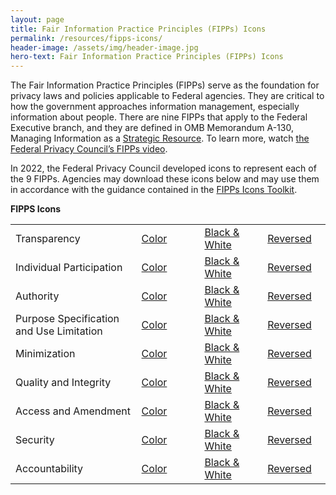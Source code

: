 ```yaml
---
layout: page
title: Fair Information Practice Principles (FIPPs) Icons
permalink: /resources/fipps-icons/
header-image: /assets/img/header-image.jpg
hero-text: Fair Information Practice Principles (FIPPs) Icons
---
```


<p class="font-sans-sm">The Fair Information Practice Principles (FIPPs) serve as the foundation for privacy laws and policies applicable to Federal agencies. They are critical to how the government approaches information management, especially information about people. There are nine FIPPs that apply to the Federal Executive branch, and they are defined in OMB Memorandum A-130, Managing Information as a <a href="https://www.whitehouse.gov/wp-content/uploads/legacy_drupal_files/omb/circulars/A130/a130revised.pdf">Strategic Resource</a>. To learn more, watch <a href="https://www.fpc.gov/learn-about-federal-privacy-program/">the Federal Privacy Council’s FIPPs video</a>.</p>

<p>In 2022, the Federal Privacy Council developed icons to represent each of the 9 FIPPs. Agencies may download these icons below and may use them in accordance with the guidance contained in the <a href="{{site.baseurl}}/assets/pdf/FIPPs-Icons-Toolkit.pdf">FIPPs Icons Toolkit</a>.</p>

<p><strong>FIPPS Icons</strong></p>

<table class="usa-table" aria-label="FIPPS Icons" role="presentation">
    <colgroup>
        <col span="1" style="width: 40%;">
        <col span="1" style="width: 20%;">
        <col span="1" style="width: 20%;">
        <col span="1" style="width: 20%;">
    </colgroup>
    <tbody>
        <tr>
            <td>Transparency</td>
            <td><a href="{{site.baseurl}}/assets/img/logos/svg_color/FIPPS-Icons-Color_Transparency.svg" download>Color</a></td>
            <td><a href="{{site.baseurl}}/assets/img/logos/svg_bw/FIPPS-Icons-B_W_Transparency.svg" download>Black & White</a></td>
            <td><a href="{{site.baseurl}}/assets/img/logos/svg_reversed/FIPPS-Icons-Reversed_Transparency.svg" download>Reversed</a></td>
        </tr>
        <tr>
            <td>Individual Participation</td>
            <td><a href="{{site.baseurl}}/assets/img/logos/svg_color/FIPPS-Icons-Color_Individual Participation.svg" download>Color</a></td>
            <td><a href="{{site.baseurl}}/assets/img/logos/svg_bw/FIPPS-Icons-B_W_Individual Participation.svg" download>Black & White</a></td>
            <td><a href="{{site.baseurl}}/assets/img/logos/svg_reversed/FIPPS-Icons-Reversed_Individual Participation.svg" download>Reversed</a></td>
        </tr>
        <tr>
            <td>Authority</td>
            <td><a href="{{site.baseurl}}/assets/img/logos/svg_color/FIPPS-Icons-Color_Authority.svg" download>Color</a></td>
            <td><a href="{{site.baseurl}}/assets/img/logos/svg_bw/FIPPS-Icons-B_W_Authority.svg" download>Black & White</a></td>
            <td><a href="{{site.baseurl}}/assets/img/logos/svg_reversed/FIPPS-Icons-Reversed_Authority.svg" download>Reversed</a></td>
        </tr>
        <tr>
            <td>Purpose Specification and Use Limitation</td>
            <td><a href="{{site.baseurl}}/assets/img/logos/svg_color/FIPPS-Icons-Color_Purpose Specification.svg" download>Color</a></td>
            <td><a href="{{site.baseurl}}/assets/img/logos/svg_bw/FIPPS-Icons-B_W_Purpose Specification.svg" download>Black & White</a></td>
            <td><a href="{{site.baseurl}}/assets/img/logos/svg_reversed/FIPPS-Icons-Reversed_Purpose Specification.svg" download>Reversed</a></td>
        </tr>
        <tr>
            <td>Minimization</td>
            <td><a href="{{site.baseurl}}/assets/img/logos/svg_color/FIPPS-Icons-Color_Minimization.svg" download>Color</a></td>
            <td><a href="{{site.baseurl}}/assets/img/logos/svg_bw/FIPPS-Icons-B_W_Minimization.svg" download>Black & White</a></td>
            <td><a href="{{site.baseurl}}/assets/img/logos/svg_reversed/FIPPS-Icons-Reversed_Minimization.svg" download>Reversed</a></td>
        </tr>
        <tr>
            <td>Quality and Integrity</td>
            <td><a href="{{site.baseurl}}/assets/img/logos/svg_color/FIPPS-Icons-Color_Quality and Integrity.svg" download>Color</a></td>
            <td><a href="{{site.baseurl}}/assets/img/logos/svg_bw/FIPPS-Icons-B_W_Quality and Integrity.svg" download>Black & White</a></td>
            <td><a href="{{site.baseurl}}/assets/img/logos/svg_reversed/FIPPS-Icons-Reversed_Quality and Integrity.svg" download>Reversed</a></td>
        </tr>
        <tr>
            <td>Access and Amendment</td>
            <td><a href="{{site.baseurl}}/assets/img/logos/svg_color/FIPPS-Icons-Color_Access and Amendment.svg" download>Color</a></td>
            <td><a href="{{site.baseurl}}/assets/img/logos/svg_bw/FIPPS-Icons-B_W_Access and Amendment.svg" download>Black & White</a></td>
            <td><a href="{{site.baseurl}}/assets/img/logos/svg_reversed/FIPPS-Icons-Reversed_Access and Amendment.svg" download>Reversed</a></td>
        </tr>
        <tr>
            <td>Security</td>
            <td><a href="{{site.baseurl}}/assets/img/logos/svg_color/FIPPS-Icons-Color_Security.svg" download>Color</a></td>
            <td><a href="{{site.baseurl}}/assets/img/logos/svg_bw/FIPPS-Icons-B_W_Security.svg" download>Black & White</a></td>
            <td><a href="{{site.baseurl}}/assets/img/logos/svg_reversed/FIPPS-Icons-Reversed_Security.svg" download>Reversed</a></td>
        </tr>
        <tr>
            <td>Accountability</td>
            <td><a href="{{site.baseurl}}/assets/img/logos/svg_color/FIPPS-Icons-Color_Accountability.svg" download>Color</a></td>
            <td><a href="{{site.baseurl}}/assets/img/logos/svg_bw/FIPPS-Icons-B_W_Accountability.svg" download>Black & White</a></td>
            <td><a href="{{site.baseurl}}/assets/img/logos/svg_reversed/FIPPS-Icons-Reversed_Accountability.svg" download>Reversed</a></td>
        </tr>
    </tbody>
</table>